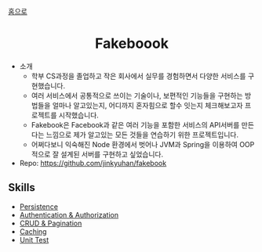 <a href="/">홈으로</a>

<h1 style="text-align: center; ">Fakeboook</h1>

- 소개
    - 학부 CS과정을 졸업하고 작은 회사에서 실무를 경험하면서 다양한 서비스를 구현했습니다.
    - 여러 서비스에서 공통적으로 쓰이는 기술이나, 보편적인 기능들을 구현하는 방법들을 얼마나 알고있는지, 어디까지 혼자힘으로 할수 잇는지 체크해보고자 프로젝트를 시작했습니다.
    - Fakebook은 Facebook과 같은 여러 기능을 포함한 서비스의 API서버를 만든다는 느낌으로 제가 알고있는 모든 것들을 연습하기 위한 프로젝트입니다.
    - 어쩌다보니 익숙해진 Node 환경에서 벗어나 JVM과 Spring을 이용하여 OOP적으로 잘 설계된 서버를 구현하고 싶었습니다.
- Repo: <u> https://github.com/jinkyuhan/fakebook </u>

## Skills

- [Persistence](./Persistence)
- [Authentication & Authorization](./Authentication_and_authorization)
- [CRUD & Pagination](./CRUD_and_pagination)
- [Caching](./Caching)
- [Unit Test](./Test) 
